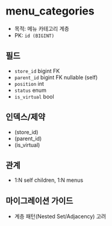 # menu_categories

- 목적: 메뉴 카테고리 계층
- PK: `id (BIGINT)`

## 필드
- `store_id` bigint FK
- `parent_id` bigint FK nullable (self)
- `position` int
- `status` enum
- `is_virtual` bool

## 인덱스/제약
- (store_id)
- (parent_id)
- (is_virtual)

## 관계
- 1:N self children, 1:N menus

## 마이그레이션 가이드
- 계층 패턴(Nested Set/Adjacency) 고려
